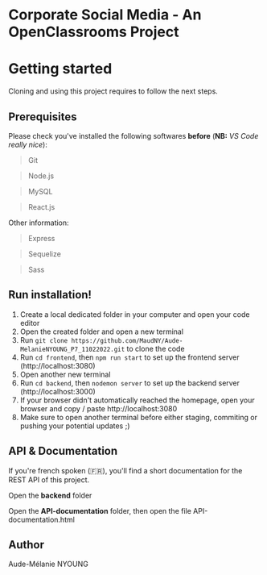 # Corporate Social Media - An OpenClassrooms Project

<h1>Getting started</h1>

Cloning and using this project requires to follow the next steps.

<h2>Prerequisites</h2>

Please check you've installed the following softwares **before** (**NB:** *VS Code really nice*):

> Git

> Node.js

> MySQL

> React.js

Other information:

> Express

> Sequelize

> Sass

<h2>Run installation!</h2>

1. Create a local dedicated folder in your computer and open your code editor
2. Open the created folder and open a new terminal
3. Run ` git clone https://github.com/MaudNY/Aude-MelanieNYOUNG_P7_11022022.git ` to clone the code
4. Run ` cd frontend `, then ` npm run start ` to set up the frontend server (http://localhost:3080)
5. Open another new terminal
7. Run ` cd backend `, then ` nodemon server ` to set up the backend server (http://localhost:3000)
8. If your browser didn't automatically reached the homepage, open your browser and copy / paste http://localhost:3080
9. Make sure to open another terminal before either staging, commiting or pushing your potential updates ;)

<h2>API & Documentation</h2>

If you're french spoken (🇫🇷), you'll find a short documentation for the REST API of this project.

Open the **backend** folder

Open the **API-documentation** folder, then open the file API-documentation.html

<h2>Author</h2>

Aude-Mélanie NYOUNG
